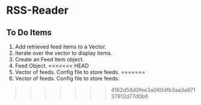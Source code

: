 # RSS-Reader

## To Do Items

1) Add retrieved feed items to a Vector.
2) Iterate over the vector to display items.
3) Create an Feed Item object.
4) Feed Object.
<<<<<<< HEAD
5) Vector of feeds. Config file to store feeds.
=======
5) Vector of feeds. Config file to store feeds.
>>>>>>> 4162d58d0fee3a060dfb3aa3a97137912d77d0b6
